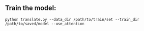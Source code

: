 ## Train the model:

`python translate.py --data_dir /path/to/train/set --train_dir /path/to/saved/model --use_attention`
